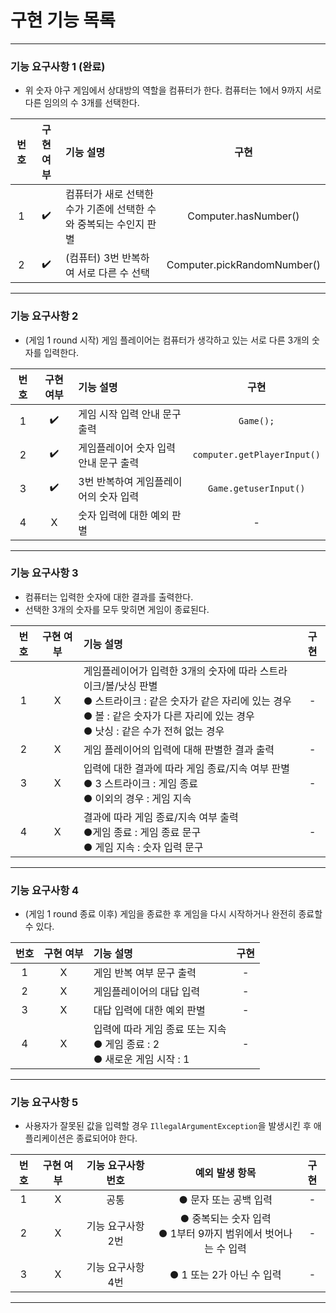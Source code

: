 # 구현 기능 목록

***
### 기능 요구사항 1 (완료)
- 위 숫자 야구 게임에서 상대방의 역할을 컴퓨터가 한다. 컴퓨터는 1에서 9까지 서로 다른 임의의 수 3개를 선택한다.

| 번호  | 구현 여부 | 기능 설명                                 |             구현              |
|:---:|:-----:|:--------------------------------------|:---------------------------:|
|  1  |  ✔️️  | 컴퓨터가 새로 선택한 수가 기존에 선택한 수와 중복되는 수인지 판별 |    Computer.hasNumber()     |
|  2  |  ✔️   | (컴퓨터) 3번 반복하여 서로 다른 수 선택              | Computer.pickRandomNumber() |
***

### 기능 요구사항 2
- (게임 1 round 시작) 게임 플레이어는 컴퓨터가 생각하고 있는 서로 다른 3개의 숫자를 입력한다.

| 번호  | 구현 여부 | 기능 설명|               구현                |
|:---:|:-----:|:----------------------|:-------------------------------:|
|  1  |  ✔️   | 게임 시작 입력 안내 문구 출력 |          ```Game();```          |
|  2  |  ✔️   | 게임플레이어 숫자 입력 안내 문구 출력 | ```computer.getPlayerInput()``` |
|  3  |  ✔️   | 3번 반복하여 게임플레이어의 숫자 입력 |     ```Game.getuserInput()```      |
|  4  |   X   | 숫자 입력에 대한 예외 판별       |                -                |
***

### 기능 요구사항 3
- 컴퓨터는 입력한 숫자에 대한 결과를 출력한다.
- 선택한 3개의 숫자를 모두 맞히면 게임이 종료된다.

| 번호  | 구현 여부 | 기능 설명                                                                                                                          | 구현  |
|:---:|:-----:|:-------------------------------------------------------------------------------------------------------------------------------|:---:|
|  1  |  X  | 게임플레이어가 입력한 3개의 숫자에 따라 스트라이크/볼/낫싱 판별<br/>● 스트라이크 : 같은 숫자가 같은 자리에 있는 경우<br/>● 볼 : 같은 숫자가 다른 자리에 있는 경우<br/>● 낫싱 : 같은 수가 전혀 없는 경우 |  -  |
|  2  |  X  | 게임 플레이어의 입력에 대해 판별한 결과 출력                                                                                                      |  -  |
|  3  |  X  | 입력에 대한 결과에 따라 게임 종료/지속 여부 판별<br>● 3 스트라이크 : 게임 종료<br/>● 이외의 경우 : 게임 지속                                                         |  -  |
|  4  |  X  | 결과에 따라 게임 종료/지속 여부 출력<br/>●게임 종료 : 게임 종료 문구<br/>● 게임 지속 : 숫자 입력 문구                                                             |  -  |
***

### 기능 요구사항 4
- (게임 1 round 종료 이후) 게임을 종료한 후 게임을 다시 시작하거나 완전히 종료할 수 있다.

| 번호  | 구현 여부 | 기능 설명                                                  |구현|
|:---:|:-----:|:-------------------------------------------------------|:---:|
|  1  |  X   | 게임 반복 여부 문구 출력                                         |-|
|  2  |  X  | 게임플레이어의 대답 입력                                          |-|
|  3  |  X  | 대답 입력에 대한 예외 판별                                        |-|
|  4  |  X  | 입력에 따라 게임 종료 또는 지속<br/>● 게임 종료 : 2<br/>● 새로운 게임 시작 : 1 |-|
***

### 기능 요구사항 5
- 사용자가 잘못된 값을 입력할 경우 ```IllegalArgumentException```을 발생시킨 후 애플리케이션은 종료되어야 한다.

| 번호  | 구현 여부 | 기능 요구사항 번호 |                          예외 발생 항목                          |구현|
|:---:|:-----:|:----------:|:----------------------------------------------------------:|:---:|
|  1  |  X  |     공통     |                       ● 문자 또는 공백 입력                        |-|
|  2  |  X  |기능 요구사항 2번|         ● 중복되는 숫자 입력<br/>● 1부터 9까지 범위에서 벗어나는 수 입력          |-|
|  3  |  X  |기능 요구사항 4번|● 1 또는 2가 아닌 수 입력|-|
***
